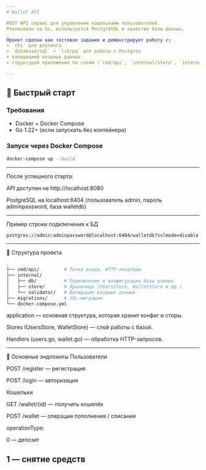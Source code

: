 ```yaml
---
# Wallet API

REST API сервис для управления кошельками пользователей.  
Реализован на Go, используется PostgreSQL в качестве базы данных.  

Проект сделан как тестовое задание и демонстрирует работу с:
- `chi` для роутинга
- `database/sql` + `lib/pq` для работы с Postgres
- валидацией входных данных
- структурой приложения по слоям (`cmd/api`, `internal/store`, `internal/db` и т.д.)

---
```


## 🚀 Быстрый старт

### Требования
- Docker + Docker Compose
- Go 1.22+ (если запускать без контейнера)

### Запуск через Docker Compose
```bash
docker-compose up --build
```
---

После успешного старта:

API доступен на http://localhost:8080

PostgreSQL на localhost:6404 (пользователь admin, пароль adminpassword, база walletdb)

---

Пример строки подключения к БД
```bash
postgres://admin:adminpassword@localhost:6404/walletdb?sslmode=disable
```

---
📂 Структура проекта
```bash
.
├── cmd/api/         # Точка входа, HTTP-хендлеры
├── internal/
│   ├── db/          # Подключение и конфигурация базы данных
│   ├── store/       # Хранилища (UsersStore, WalletStore и др.)
│   └── validator/   # Валидация входных данных
├── migrations/      # SQL-миграции
└── docker-compose.yml
```
application — основная структура, которая хранит конфиг и сторы.

Stores (UsersStore, WalletStore) — слой работы с базой.

Handlers (users.go, wallet.go) — обработка HTTP-запросов.

---
🔑 Основные эндпоинты
Пользователи

POST /register — регистрация

POST /login — авторизация

Кошельки

GET /wallet/{id} — получить кошелёк

POST /wallet — операции пополнения / списания

operationType:

0 — депозит

1 — снятие средств
---
